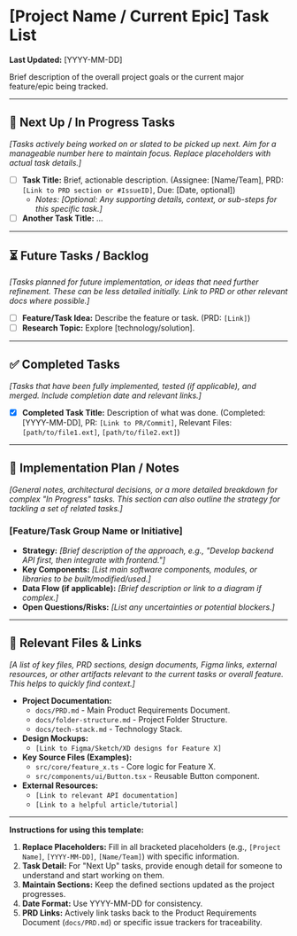# [Project Name / Current Epic] Task List

**Last Updated:** [YYYY-MM-DD]

Brief description of the overall project goals or the current major feature/epic being tracked.

---

## 🎯 Next Up / In Progress Tasks

_[Tasks actively being worked on or slated to be picked up next. Aim for a manageable number here to maintain focus. Replace placeholders with actual task details.]_

- [ ] **Task Title:** Brief, actionable description. (Assignee: [Name/Team], PRD: `[Link to PRD section or #IssueID]`, Due: [Date, optional])
    - *Notes:* _[Optional: Any supporting details, context, or sub-steps for this specific task.]_
- [ ] **Another Task Title:** ...

---

## ⏳ Future Tasks / Backlog

_[Tasks planned for future implementation, or ideas that need further refinement. These can be less detailed initially. Link to PRD or other relevant docs where possible.]_

- [ ] **Feature/Task Idea:** Describe the feature or task. (PRD: `[Link]`)
- [ ] **Research Topic:** Explore [technology/solution].

---

## ✅ Completed Tasks

_[Tasks that have been fully implemented, tested (if applicable), and merged. Include completion date and relevant links.]_

- [x] **Completed Task Title:** Description of what was done. (Completed: [YYYY-MM-DD], PR: `[Link to PR/Commit]`, Relevant Files: `[path/to/file1.ext]`, `[path/to/file2.ext]`)

---

## 📝 Implementation Plan / Notes

_[General notes, architectural decisions, or a more detailed breakdown for complex "In Progress" tasks. This section can also outline the strategy for tackling a set of related tasks.]_

### [Feature/Task Group Name or Initiative]

-   **Strategy:** _[Brief description of the approach, e.g., "Develop backend API first, then integrate with frontend."]_
-   **Key Components:** _[List main software components, modules, or libraries to be built/modified/used.]_
-   **Data Flow (if applicable):** _[Brief description or link to a diagram if complex.]_
-   **Open Questions/Risks:** _[List any uncertainties or potential blockers.]_

---

## 📂 Relevant Files & Links

_[A list of key files, PRD sections, design documents, Figma links, external resources, or other artifacts relevant to the current tasks or overall feature. This helps to quickly find context.]_

-   **Project Documentation:**
    -   `docs/PRD.md` - Main Product Requirements Document.
    -   `docs/folder-structure.md` - Project Folder Structure.
    -   `docs/tech-stack.md` - Technology Stack.
-   **Design Mockups:**
    -   `[Link to Figma/Sketch/XD designs for Feature X]`
-   **Key Source Files (Examples):**
    -   `src/core/feature_x.ts` - Core logic for Feature X.
    -   `src/components/ui/Button.tsx` - Reusable Button component.
-   **External Resources:**
    -   `[Link to relevant API documentation]`
    -   `[Link to a helpful article/tutorial]`

---

**Instructions for using this template:**

1.  **Replace Placeholders:** Fill in all bracketed placeholders (e.g., `[Project Name]`, `[YYYY-MM-DD]`, `[Name/Team]`) with specific information.
2.  **Task Detail:** For "Next Up" tasks, provide enough detail for someone to understand and start working on them.
3.  **Maintain Sections:** Keep the defined sections updated as the project progresses.
4.  **Date Format:** Use YYYY-MM-DD for consistency.
5.  **PRD Links:** Actively link tasks back to the Product Requirements Document (`docs/PRD.md`) or specific issue trackers for traceability. 
